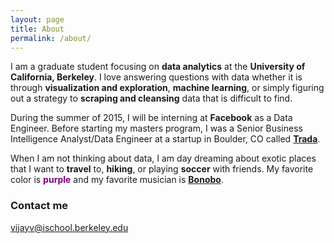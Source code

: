 ```yaml
---
layout: page
title: About
permalink: /about/
---
```


I am a graduate student focusing on **data analytics** at the **University of California, Berkeley**. I love answering questions with data whether it is through **visualization and exploration**, **machine learning**, or simply figuring out a strategy to **scraping and cleansing** data that is difficult to find.

During the summer of 2015, I will be interning at **Facebook** as a Data Engineer. Before starting my masters program, I was a Senior Business Intelligence Analyst/Data Engineer at a startup in Boulder, CO called [**Trada**](http://www.trada.com).

When I am not thinking about data, I am day dreaming about exotic places that I want to **travel** to, **hiking**, or playing **soccer** with friends. My favorite color is <span style="color:purple">**purple**</span> and my favorite musician is [**Bonobo**](https://www.youtube.com/watch?feature=player_detailpage&v=kdj7RlPPQfg).

### Contact me

[vijayv@ischool.berkeley.edu](mailto:vijayv@ischool.berkeley.edu)
